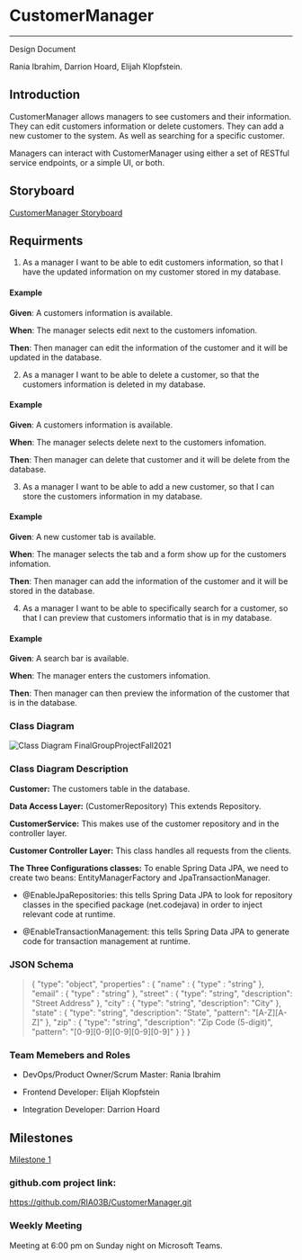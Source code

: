 # CustomerManager  
---  

Design Document  

Rania Ibrahim, Darrion Hoard, Elijah Klopfstein.  

## Introduction  

CustomerManager allows managers to see customers and their information. They can edit customers information or delete customers. They can add a new customer to the system. As well as searching for a specific customer.

Managers can interact with CustomerManager using either a set of RESTful service endpoints, or a simple UI, or both.

## Storyboard  
[CustomerManager Storyboard](https://1drv.ms/p/s!Anzr06X31ysqi3jYjLcyFBEfi_WZ?e=W1Ker9)  

## Requirments  

1.  As a manager I want to be able to edit customers information, so that I have the updated information on my customer stored in my database.  

#### Example  

**Given**: A customers information is available.

**When**: The manager selects edit next to the customers infomation.  

**Then**: Then manager can edit the information of the customer and it will be updated in the database.      


2.  As a manager I want to be able to delete a customer, so that the customers information is deleted in my database.  

#### Example  

**Given**: A customers information is available.

**When**: The manager selects delete next to the customers infomation.  

**Then**: Then manager can delete that customer and it will be delete from the database.      

3.  As a manager I want to be able to add a new customer, so that I can store the customers information in my database.  

#### Example  

**Given**: A new customer tab is available.

**When**: The manager selects the tab and a form show up for the customers infomation.  

**Then**: Then manager can add the information of the customer and it will be stored in the database.      

4.  As a manager I want to be able to specifically search for a customer, so that I can preview that customers informatio that is in my database.  

#### Example  

**Given**: A search bar is available.

**When**: The manager enters the customers infomation.  

**Then**: Then manager can then preview the information of the customer that is in the database.      


  

### Class Diagram  

![Class Diagram FinalGroupProjectFall2021](https://user-images.githubusercontent.com/56984616/130507729-afd2e2b6-9df0-4451-970d-b70a570d07cd.JPG)  

### Class Diagram Description  

**Customer:**  The customers table in the database.  

**Data Access Layer:**  (CustomerRepository) This extends Repository.  

**CustomerService:**  This makes use of the customer repository and in the controller layer.  

**Customer Controller Layer:**  This class handles all requests from the clients.  

**The Three Configurations classes:** To enable Spring Data JPA, we need to create two beans: EntityManagerFactory and JpaTransactionManager.  

- @EnableJpaRepositories: this tells Spring Data JPA to look for repository classes in the specified package (net.codejava) in order to inject relevant code at runtime.

- @EnableTransactionManagement: this tells Spring Data JPA to generate code for transaction management at runtime.
### JSON Schema  

> {
>   "type": "object",
>   "properties" : {
>      "name" : {
>          "type" : "string" 
>       },
>       "email" : {
>          "type" : "string" 
>       },
>       "street" : { "type": "string", "description": "Street Address" },
        "city" : { "type": "string", "description": "City" },
        "state" : { "type": "string", "description": "State", "pattern": "[A-Z][A-Z]" },
        "zip" : { "type": "string", "description": "Zip Code (5-digit)", "pattern": "[0-9][0-9][0-9][0-9][0-9]" }
    }
}

### Team Memebers and Roles  

- DevOps/Product Owner/Scrum Master: Rania Ibrahim  

-	Frontend Developer: Elijah Klopfstein

-	Integration Developer:  Darrion Hoard

## Milestones

 [Milestone 1](https://github.com/RIA03B/CustomerManager/milestone/1)  
 
### github.com project link:  
  
https://github.com/RIA03B/CustomerManager.git  

### Weekly Meeting  

Meeting at 6:00 pm on Sunday night on Microsoft Teams.
